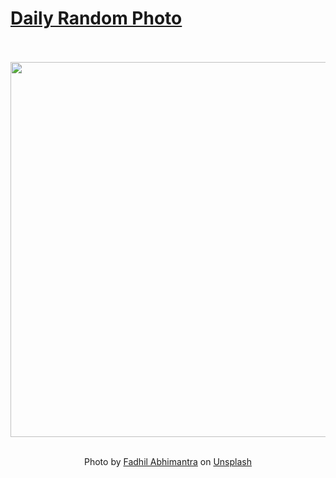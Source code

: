 # [Daily Random Photo](https://www.dailyrandomphoto.com/)

<div align="center">
  <br>
  <br>
  <a href="https://www.dailyrandomphoto.com/p/2025/2025-04-22/"><img src="https://images.unsplash.com/photo-1742201876722-85a042294575?crop=entropy&cs=tinysrgb&fit=max&fm=jpg&ixid=M3w3NzUwOHwwfDF8cmFuZG9tfHx8fHx8fHx8MTc0NTI4MjY2OHw&ixlib=rb-4.0.3&q=80&w=1080" width="600px"></a>
  <br>
  <br>
  <p class="has-text-grey">Photo by <a href="https://unsplash.com/@fabhimantra?utm_source=Daily%20Random%20Photo&amp;utm_medium=referral" target="_blank" rel="noopener noreferrer">Fadhil Abhimantra</a> on <a href="https://unsplash.com/photos/a-mongolian-eagle-hunter-on-horseback-Jdhacfg3iW4?utm_source=Daily%20Random%20Photo&amp;utm_medium=referral" target="_blank" rel="noopener noreferrer">Unsplash</a></p>
</div>
